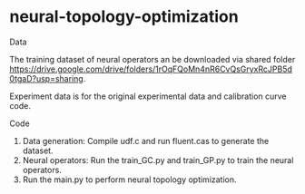 # neural-topology-optimization

Data

The training dataset of neural operators an be downloaded via shared folder https://drive.google.com/drive/folders/1rOqFQoMn4nR6CvQsGryxRcJPB5d0tgaD?usp=sharing.

Experiment data is for the original experimental data and calibration curve code.

Code
1. Data generation: Compile udf.c and run fluent.cas to generate the dataset.
2. Neural operators: Run the train_GC.py and train_GP.py to train the neural operators.
3. Run the main.py to perform neural topology optimization.
